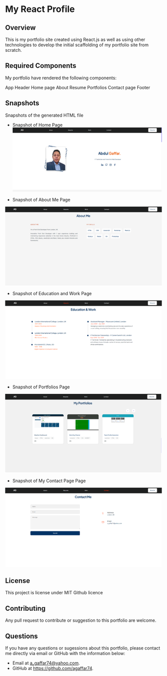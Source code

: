 # My React Profile

## Overview

This is my portfolio site created using React.js as well as using other technologies to develop the initial scaffolding of my portfolio site from scratch.

## Required Components
My portfolio have rendered the following components:

  App
  Header
  Home page
  About
  Resume
  Portfolios
  Contact page
  Footer


## Snapshots
Snapshots of the generated HTML file

* Snapshot of Home Page
![image](https://github.com/agaffar74/my-react-portfolio/blob/main/src/components/Assets/Page_snapshot1.png)

* Snapshot of About Me Page

![image](https://github.com/agaffar74/my-react-portfolio/blob/main/src/components/Assets/Page_snapshot2.png)

* Snapshot of Education and Work Page

![image](https://github.com/agaffar74/my-react-portfolio/blob/main/src/components/Assets/Page_snapshot3.png)

* Snapshot of Portfolios Page

![image](https://github.com/agaffar74/my-react-portfolio/blob/main/src/components/Assets/Page_snapshot4.png)

* Snapshot of My Contact Page Page

![image](https://github.com/agaffar74/my-react-portfolio/blob/main/src/components/Assets/Page_snapshot5.png)


## License
This project is license under MIT Github licence

## Contributing
Any pull request to contribute or suggestion to this portfolio are welcome.


## Questions
If you have any questions or sugessions about this portfolio, please contact me directly via email or GitHub with the information below:

* Email at a_gaffar74@yahoo.com.
* GitHub at https://github.com/agaffar74.
